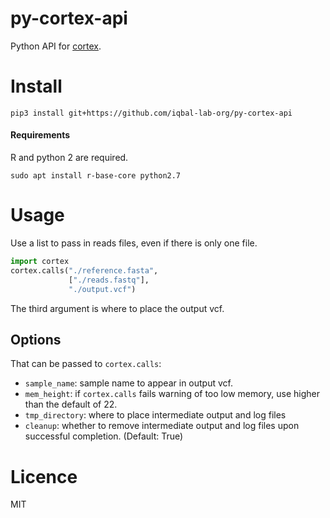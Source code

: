 # py-cortex-api
Python API for [cortex](https://github.com/iqbal-lab/cortex).

# Install
```
pip3 install git+https://github.com/iqbal-lab-org/py-cortex-api
```

#### Requirements

R and python 2 are required.
```
sudo apt install r-base-core python2.7
```

# Usage
Use a list to pass in reads files, even if there is only one file.

```python
import cortex
cortex.calls("./reference.fasta",
             ["./reads.fastq"],
             "./output.vcf")
```
The third argument is where to place the output vcf.

## Options

That can be passed to `cortex.calls`:
* `sample_name`: sample name to appear in output vcf.
* `mem_height`: if `cortex.calls` fails warning of too low memory, use higher than the default of 22.
* `tmp_directory`: where to place intermediate output and log files
* `cleanup`: whether to remove intermediate output and log files upon successful completion. (Default: True)

# Licence
MIT
